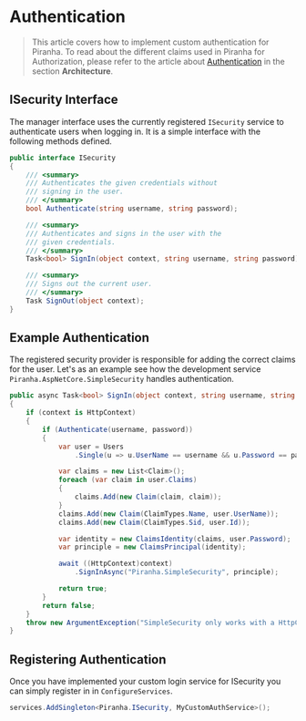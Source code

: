 # Authentication

> This article covers how to implement custom authentication for Piranha. To read about the different claims used in Piranha for Authorization, please refer to the article about [Authentication](../architecture/authentication) in the section **Architecture**.

## ISecurity Interface

The manager interface uses the currently registered `ISecurity` service to authenticate users when logging in. It is a simple interface with the following methods defined.

~~~ csharp
public interface ISecurity
{
    /// <summary>
    /// Authenticates the given credentials without
    /// signing in the user.
    /// </summary>
    bool Authenticate(string username, string password);

    /// <summary>
    /// Authenticates and signs in the user with the
    /// given credentials.
    /// </summary>
    Task<bool> SignIn(object context, string username, string password);

    /// <summary>
    /// Signs out the current user.
    /// </summary>
    Task SignOut(object context);
}
~~~

## Example Authentication

The registered security provider is responsible for adding the correct claims for the user. Let's as an example see how the development service `Piranha.AspNetCore.SimpleSecurity` handles authentication.

~~~ csharp
public async Task<bool> SignIn(object context, string username, string password)
{
    if (context is HttpContext)
    {
        if (Authenticate(username, password))
        {
            var user = Users
                .Single(u => u.UserName == username && u.Password == password);

            var claims = new List<Claim>();
            foreach (var claim in user.Claims)
            {
                claims.Add(new Claim(claim, claim));
            }
            claims.Add(new Claim(ClaimTypes.Name, user.UserName));
            claims.Add(new Claim(ClaimTypes.Sid, user.Id));

            var identity = new ClaimsIdentity(claims, user.Password);
            var principle = new ClaimsPrincipal(identity);

            await ((HttpContext)context)
                .SignInAsync("Piranha.SimpleSecurity", principle);

            return true;
        }
        return false;
    }
    throw new ArgumentException("SimpleSecurity only works with a HttpContext");
}
~~~

## Registering Authentication

Once you have implemented your custom login service for ISecurity you can simply register in in `ConfigureServices`.

~~~ csharp
services.AddSingleton<Piranha.ISecurity, MyCustomAuthService>();
~~~